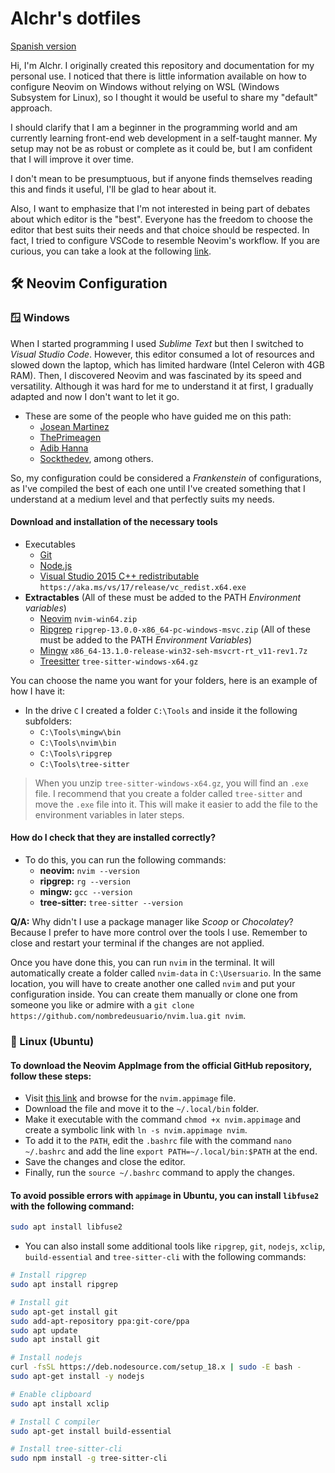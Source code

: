 # Alchr's dotfiles

[Spanish version](./README_es.md)

Hi, I'm Alchr. I originally created this repository and documentation for my personal use. I noticed that there is little information available on how to configure Neovim on Windows without relying on WSL (Windows Subsystem for Linux), so I thought it would be useful to share my "default" approach.

I should clarify that I am a beginner in the programming world and am currently learning front-end web development in a self-taught manner. My setup may not be as robust or complete as it could be, but I am confident that I will improve it over time.

I don't mean to be presumptuous, but if anyone finds themselves reading this and finds it useful, I'll be glad to hear about it.

Also, I want to emphasize that I'm not interested in being part of debates about which editor is the "best". Everyone has the freedom to choose the editor that best suits their needs and that choice should be respected. In fact, I tried to configure VSCode to resemble Neovim's workflow. If you are curious, you can take a look at the following [link](https://github.com/alchrdev/vscode_keybindings).

## 🛠️ Neovim Configuration

### 🪟 Windows

When I started programming I used *Sublime Text* but then I switched to *Visual Studio Code*. However, this editor consumed a lot of resources and slowed down the laptop, which has limited hardware (Intel Celeron with 4GB RAM). Then, I discovered Neovim and was fascinated by its speed and versatility. Although it was hard for me to understand it at first, I gradually adapted and now I don't want to let it go.

- These are some of the people who have guided me on this path:
  - [Josean Martinez](https://www.youtube.com/@joseanmartinez)
  - [ThePrimeagen](https://www.youtube.com/@ThePrimeagen)
  - [Adib Hanna](https://www.youtube.com/@adibhanna)
  - [Sockthedev](https://www.youtube.com/@sockthedev4904), among others.

So, my configuration could be considered a *Frankenstein* of configurations, as I've compiled the best of each one until I've created something that I understand at a medium level and that perfectly suits my needs.

#### Download and installation of the necessary tools

- Executables
  - [Git](https://git-scm.com/downloads)
  - [Node.js](https://nodejs.org/en)
  - [Visual Studio 2015 C++ redistributable](https://learn.microsoft.com/en-US/cpp/windows/latest-supported-vc-redist?view=msvc-170) `https://aka.ms/vs/17/release/vc_redist.x64.exe`
- **Extractables** (All of these must be added to the PATH _Environment variables_)
  - [Neovim](https://github.com/neovim/neovim/releases/tag/stable) `nvim-win64.zip`
  - [Ripgrep](https://github.com/BurntSushi/ripgrep/releases/tag/13.0.0) `ripgrep-13.0.0-x86_64-pc-windows-msvc.zip` (All of these must be added to the PATH _Environment Variables_)
  - [Mingw](https://github.com/niXman/mingw-builds-binaries/releases/tag/13.1.0-rt_v11-rev1) `x86_64-13.1.0-release-win32-seh-msvcrt-rt_v11-rev1.7z`
  - [Treesitter](https://github.com/tree-sitter/tree-sitter/releases/tag/v0.20.8) `tree-sitter-windows-x64.gz`

You can choose the name you want for your folders, here is an example of how I have it:

- In the drive `C` I created a folder `C:\Tools` and inside it the following subfolders:
  - `C:\Tools\mingw\bin`
  - `C:\Tools\nvim\bin`
  - `C:\Tools\ripgrep`
  - `C:\Tools\tree-sitter`

> When you unzip `tree-sitter-windows-x64.gz`, you will find an `.exe` file. I recommend that you create a folder called `tree-sitter` and move the `.exe` file into it. This will make it easier to add the file to the environment variables in later steps.


#### How do I check that they are installed correctly?

- To do this, you can run the following commands:
  - **neovim:** `nvim --version`
  - **ripgrep:** `rg --version`
  - **mingw:** `gcc --version`
  - **tree-sitter:** `tree-sitter --version`

**Q/A:** Why didn't I use a package manager like _Scoop_ or _Chocolatey_? Because I prefer to have more control over the tools I use. Remember to close and restart your terminal if the changes are not applied.

Once you have done this, you can run `nvim` in the terminal. It will automatically create a folder called `nvim-data` in `C:\Usersuario`. In the same location, you will have to create another one called `nvim` and put your configuration inside. You can create them manually or clone one from someone you like or admire with a `git clone https://github.com/nombredeusuario/nvim.lua.git nvim`.

### 🐧 Linux (Ubuntu)

#### To download the Neovim AppImage from the official GitHub repository, follow these steps:

- Visit [this link](https://github.com/neovim/neovim/releases) and browse for the `nvim.appimage` file.
- Download the file and move it to the `~/.local/bin` folder.
- Make it executable with the command `chmod +x nvim.appimage` and create a symbolic link with `ln -s nvim.appimage nvim`.
- To add it to the `PATH`, edit the `.bashrc` file with the command `nano ~/.bashrc` and add the line `export PATH=~/.local/bin:$PATH` at the end.
- Save the changes and close the editor.
- Finally, run the `source ~/.bashrc` command to apply the changes.


#### To avoid possible errors with `appimage` in Ubuntu, you can install `libfuse2` with the following command:

```bash
sudo apt install libfuse2
```

- You can also install some additional tools like `ripgrep`, `git`, `nodejs`, `xclip`, `build-essential` and `tree-sitter-cli` with the following commands:

```bash
# Install ripgrep
sudo apt install ripgrep

# Install git
sudo apt-get install git
sudo add-apt-repository ppa:git-core/ppa
sudo apt update
sudo apt install git

# Install nodejs
curl -fsSL https://deb.nodesource.com/setup_18.x | sudo -E bash -
sudo apt-get install -y nodejs

# Enable clipboard
sudo apt install xclip

# Install C compiler
sudo apt-get install build-essential

# Install tree-sitter-cli
sudo npm install -g tree-sitter-cli
```
